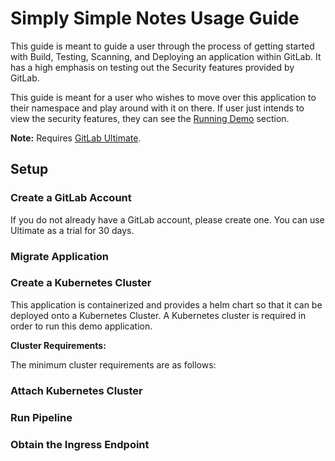 # Simply Simple Notes Usage Guide

This guide is meant to guide a user through the process of getting started with
Build, Testing, Scanning, and Deploying an application within GitLab. It has a
high emphasis on testing out the Security features provided by GitLab.

This guide is meant for a user who wishes to move over this application to their
namespace and play around with it on there. If user just intends to view the security
features, they can see the [Running Demo](./running_demo.md) section.

**Note:** Requires [GitLab Ultimate]().

## Setup

### Create a GitLab Account

If you do not already have a GitLab account, please create one. You can use Ultimate as
a trial for 30 days.

### Migrate Application

### Create a Kubernetes Cluster

This application is containerized and provides a helm chart so that it can be deployed onto
a Kubernetes Cluster. A Kubernetes cluster is required in order to run this demo application.

**Cluster Requirements:**

The minimum cluster requirements are as follows:

### Attach Kubernetes Cluster

### Run Pipeline

### Obtain the Ingress Endpoint
